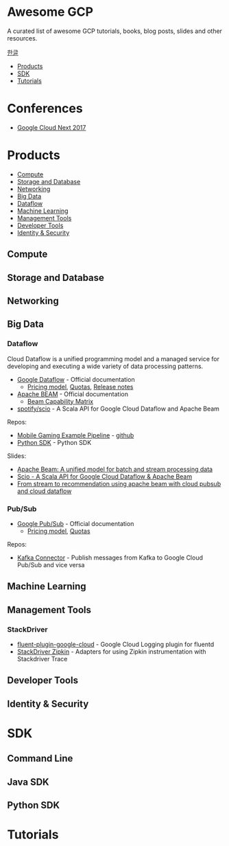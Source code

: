 Awesome GCP
===========

A curated list of awesome GCP tutorials, books, blog posts, slides and other resources.

[한글](README-ko.md)

* [Products](#product)
* [SDK](#sdk)
* [Tutorials](#tutorials)

# Conferences

* [Google Cloud Next 2017](gcp_next17.md)

# Products

* [Compute](#compute)
* [Storage and Database](#storage-and-database)
* [Networking](#networking)
* [Big Data](#big-data)
 *  [Dataflow](#dataflow)
* [Machine Learning](#machine-learning)
* [Management Tools](#management-tools)
* [Developer Tools](#developer-tools)
* [Identity & Security](#identity--security)

## Compute

## Storage and Database

## Networking

## Big Data

### Dataflow

Cloud Dataflow is a unified programming model and a managed service for developing and executing a wide variety of data processing patterns.

* [Google Dataflow](https://cloud.google.com/dataflow/docs/) - Official documentation
	* [Pricing model](https://cloud.google.com/dataflow/pricing), [Quotas](https://cloud.google.com/dataflow/quotas), [Release notes](https://cloud.google.com/dataflow/release-notes/release-notes-java-1)
* [Apache BEAM](https://beam.apache.org/documentation/) - Official documentation
	* [Beam Capability Matrix](https://beam.apache.org/documentation/runners/capability-matrix/)
* [spotify/scio](https://github.com/spotify/scio) - A Scala API for Google Cloud Dataflow and Apache Beam

Repos:

* [Mobile Gaming Example Pipeline](https://cloud.google.com/dataflow/examples/gaming-example) - [github](https://github.com/GoogleCloudPlatform/DataflowJavaSDK-examples/tree/master/src/main/java8/com/google/cloud/dataflow/examples/complete/game)
* [Python SDK](https://github.com/apache/beam/tree/python-sdk/sdks/python) - Python SDK

Slides:

* [Apache Beam: A unified model for batch and stream processing data](http://www.slideshare.net/HadoopSummit/apache-beam-a-unified-model-for-batch-and-stream-processing-data)
* [Scio - A Scala API for Google Cloud Dataflow & Apache Beam](http://www.slideshare.net/sinisalyh/scio-a-scala-api-for-google-cloud-dataflow-apache-beam?qid=1c6dde13-600d-470b-9df1-9059f6aba369&v=&b=&from_search=6)
* [From stream to recommendation using apache beam with cloud pubsub and cloud dataflow](http://www.slideshare.net/sinisalyh/from-stream-to-recommendation-using-apache-beam-with-cloud-pubsub-and-cloud-dataflow)

### Pub/Sub

* [Google Pub/Sub](https://cloud.google.com/pubsub/docs/) - Official documentation
	* [Pricing model](https://cloud.google.com/pubsub/pricing-new), [Quotas](https://cloud.google.com/pubsub/quotas)

Repos:

* [Kafka Connector](https://github.com/GoogleCloudPlatform/pubsub/tree/master/kafka-connector) - Publish messages from Kafka to Google Cloud Pub/Sub and vice versa

## Machine Learning

## Management Tools

### StackDriver

* [fluent-plugin-google-cloud](https://github.com/GoogleCloudPlatform/fluent-plugin-google-cloud) - Google Cloud Logging plugin for fluentd
* [StackDriver Zipkin](https://github.com/GoogleCloudPlatform/stackdriver-zipkin/) - Adapters for using Zipkin instrumentation with Stackdriver Trace

## Developer Tools

## Identity & Security

# SDK

## Command Line

## Java SDK

## Python SDK

# Tutorials
